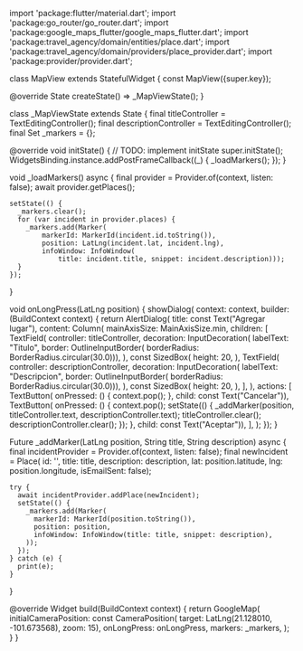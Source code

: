 import 'package:flutter/material.dart';
import 'package:go_router/go_router.dart';
import 'package:google_maps_flutter/google_maps_flutter.dart';
import 'package:travel_agency/domain/entities/place.dart';
import 'package:travel_agency/domain/providers/place_provider.dart';
import 'package:provider/provider.dart';

class MapView extends StatefulWidget {
  const MapView({super.key});

  @override
  State<MapView> createState() => _MapViewState();
}

class _MapViewState extends State<MapView> {
  final titleController = TextEditingController();
  final descriptionController = TextEditingController();
  final Set<Marker> _markers = {};

  @override
  void initState() {
    // TODO: implement initState
    super.initState();
    WidgetsBinding.instance.addPostFrameCallback((_) {
      _loadMarkers();
    });
  }

  void _loadMarkers() async {
    final provider = Provider.of<PlaceProvider>(context, listen: false);
    await provider.getPlaces();

    setState(() {
      _markers.clear();
      for (var incident in provider.places) {
        _markers.add(Marker(
            markerId: MarkerId(incident.id.toString()),
            position: LatLng(incident.lat, incident.lng),
            infoWindow: InfoWindow(
                title: incident.title, snippet: incident.description)));
      }
    });
  }

  void onLongPress(LatLng position) {
    showDialog(
        context: context,
        builder: (BuildContext context) {
          return AlertDialog(
            title: const Text("Agregar lugar"),
            content: Column(
              mainAxisSize: MainAxisSize.min,
              children: [
                TextField(
                  controller: titleController,
                  decoration: InputDecoration(
                      labelText: "Titulo",
                      border: OutlineInputBorder(
                          borderRadius: BorderRadius.circular(30.0))),
                ),
                const SizedBox(
                  height: 20,
                ),
                TextField(
                  controller: descriptionController,
                  decoration: InputDecoration(
                      labelText: "Descripcion",
                      border: OutlineInputBorder(
                          borderRadius: BorderRadius.circular(30.0))),
                ),
                const SizedBox(
                  height: 20,
                ),
              ],
            ),
            actions: [
              TextButton(
                  onPressed: () {
                    context.pop();
                  },
                  child: const Text("Cancelar")),
              TextButton(
                  onPressed: () {
                    context.pop();
                    setState(() {
                      _addMarker(position, titleController.text,
                          descriptionController.text);
                      titleController.clear();
                      descriptionController.clear();
                    });
                  },
                  child: const Text("Aceptar")),
            ],
          );
        });
  }

  Future _addMarker(LatLng position, String title, String description) async {
    final incidentProvider = Provider.of<PlaceProvider>(context, listen: false);
    final newIncident = Place(
        id: '',
        title: title,
        description: description,
        lat: position.latitude,
        lng: position.longitude,
        isEmailSent: false);

    try {
      await incidentProvider.addPlace(newIncident);
      setState(() {
        _markers.add(Marker(
          markerId: MarkerId(position.toString()),
          position: position,
          infoWindow: InfoWindow(title: title, snippet: description),
        ));
      });
    } catch (e) {
      print(e);
    }
  }
  
  @override
  Widget build(BuildContext context) {
    return GoogleMap(
      initialCameraPosition: const CameraPosition(
          target: LatLng(21.128010, -101.673568), zoom: 15),
      onLongPress: onLongPress,
      markers: _markers,
    );
  }
}
